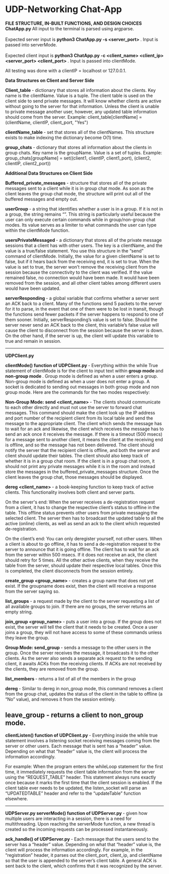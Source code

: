 # UDP-Networking Chat-App

<b> FILE STRUCTURE, IN-BUILT FUNCTIONS, AND DESIGN CHOICES </b>
<b> ChatApp.py </b>
All input to the terminal is parsed using argparse.
<br></br>
Expected server input is <b> python3 ChatApp.py -s <server_port> </b>. Input is passed into serverMode.
  <br></br>
Expected client input is <b> python3 ChatApp.py -c <client_name> <client_ip> <server_port> <client_port> </b>. Input is passed into clientMode.

All testing was done with a clientIP = localhost or 127.0.0.1.

<b> Data Structures on Client and Server Side </b>

<b> Client_table </b> - dictionary that stores all information about the clients. Key name is the
clientName. Value is a tuple. The client table is used on the client side to send private
messages. It will know whether clients are active without going to the server for that information.
Unless the client is unable to private message another user, however, any updated table
information should come from the server.
Example: client_table[clientName] = (clientName, clientIP, client_port, "Yes")

<b> clientName_table </b> - set that stores all of the clientNames. This structure exists to make
indexing the dictionary become O(1) time.

<b> group_chats </b> - dictionary that stores all information about the clients in group chats. Key
name is the groupName. Value is a set of tuples.
Example: group_chats[groupName] = set((client1, clientIP, client1_port), (client2, clientIP,
client2_port))

<b> Additional Data Structures on Client Side </b>

<b> Buffered_private_messages </b> - structure that stores all of the private messages sent to a
client while it is in group chat mode. As soon as the client leaves the group chat mode, the
structure will print out all of the buffered messages and empty out.

<b> userGroup </b> - a string that identifies whether a user is in a group. If it is not in a group, the
string remains “”. This string is particularly useful because the user can only execute certain
commands while in group/non-group chat modes. Its value serves as a limiter to what
commands the user can type within the clientMode function.
  
<b> usersPrivateMessaged </b> - a dictionary that stores all of the private message sessions that a
client has with other users. The key is a clientName, and the value is a true/false statement. You
use this structure in the “send” command of clientMode. Initially, the value for a given
clientName is set to false, but if it hears back from the receiving end, it is set to true. When the
value is set to true, the server won’t remove the receiving client from the session because the
connectivity to the client was verified. If the value remained false, no connection would have
been made. It would have been removed from the session, and all other client tables among
different users would have been updated.
  
<b> serverResponding </b> - a global variable that confirms whether a server sent an ACK back to a
client. Many of the functions send 5 packets to the server for it to parse, in the event that one of
them were to be lost in transit, though the functions send fewer packets if the server happens to
respond to one of them sooner. Initially, serverResponding’s value is set to false. Should the
server never send an ACK back to the client, this variable’s false value will cause the client to
disconnect from the session because the server is down. On the other hand, if the server is up,
the client will update this variable to true and remain in session.
 
   -------------------------------------------------------------------------
<b> UDPClient.py </b> <br>

<b> clientMode() function of UDPClient.py </b> - Everything within the while True statement of clientMode is for the client to input text within
<b> group mode </b> and <b> non-group mode </b>. Group mode is defined as when a user enters a group. Non-group mode is defined as when a user does not enter a group. A socket is dedicated to sending out messages in both group mode and non group mode. Here are the
commands for the two modes respectively:
  
<b> Non-Group Mode: </b>
  <b> send <client_name> <message> </b> - The clients should communicate to each other directly and
must not use the server to forward chat messages. This command should make the client look
up the IP address and port number of the recipient client from its local table and send the
message to the appropriate client. The client which sends the message has to wait for an ack
and likewise, the client which receives the message has to send an ack once it receives the
message. If there is a timeout (500 msecs) for a message sent to another client, it means the
client at the receiving end is offline, and so the message has not been delivered. The client
should notify the server that the recipient client is offline, and both the server and client should
update their tables. The client should also keep track of whether it is in a group chat room. If the
client is in a group chat room, it should not print any private messages while it is in the room and
instead store the messages in the buffered_private_messages structure. Once the client
leaves the group chat, those messages should be displayed.
    
<b> dereg <client_name> </b> - a book-keeping function to keep track of active clients. This functionality involves both client and server parts. 

On the server's end:
When the server receives a de-registration request from a client, it has to change the respective
client’s status to offline in the table. This offline status prevents other users from private
messaging the selected client. The server then has to broadcast the updated table to all the
active (online) clients, as well as send an ack to the client which requested de-registration.
      
On the client’s end:
You can only deregister yourself, not other users. When a client is about to go offline, it has to
send a de-registration request to the server to announce that it is going offline. The client has to
wait for an ack from the server within 500 msecs. If it does not receive an ack, the client should
retry for 5 times. All the other active clients, when they receive the table from the server, should
update their respective local tables.
Once this is completed, the client disconnects from the session entirely.
      
<b> create_group <group_name> </b> - creates a group name that does not yet exist. If the groupname
does exist, then the client will receive a response from the server saying so.

<b> list_groups </b> - a request made by the client to the server requesting a list of all available groups
to join. If there are no groups, the server returns an empty string.

<b> join_group <group_name> </b> - puts a user into a group. If the group does not exist, the server
will tell the client that it needs to be created. Once a user joins a group, they will not have
access to some of these commands unless they leave the group.
  
<b> Group Mode: </b>
<b> send_group <message> </b> - sends a message to the other users in the group. Once the server
receives the message, it broadcasts it to the other clients. As the server also sends a separate
ack request to the sending client, it awaits ACKs from the receiving clients. If ACKs are not
received by the clients, they are removed from the group.
  
<b> list_members </b> - returns a list of all of the members in the group

<b> dereg <client> </b> - Similar to dereg in non_group mode, this command removes a client from the group
chat, updates the status of the client in the table to offline (a “No” value), and removes it from
the session entirely.
  
<b> leave_group </b> - returns a client to non_group mode.
-------------------------------------------------------------------------
<b> clientListen() function of UDPClient.py </b> - Everything inside the while true statement involves a listening socket
receiving messages coming from the server or other users. Each message that is sent has a
“header” value. Depending on what that “header” value is, the client will process the information
accordingly.
  
For example: When the program enters the whileLoop statement for the first time, it immediately
requests the client table information from the server using the “REQUEST_TABLE” header. This
statement always runs exactly once because it marks the first time that the client session is
enabled. If the client table ever needs to be updated, the listen_socket will parse an
“UPDATEDTABLE” header and refer to the “updateTable” function elsewhere.
  
 -------------------------------------------------------------------------
<b> UDPServer.py </b>
<b> serverMode() function of UDPServer.py </b> - given how multiple users are interacting in a session, there is a need for
multithreading. Upon reaching the serverMode function, a new thread is created so the
incoming requests can be processed instantaneously.

  <b> ack_handle() of UDPServer.py </b> - Each message that the users send to the server has a “header” value.
Depending on what that “header” value is, the client will process the information accordingly.
For example, in the “registration” header, it parses out the client_port, client_ip, and clientName
so that the user is appended to the server’s client table. A general ACK is sent back to the
client, which confirms that it was recognized by the server.
